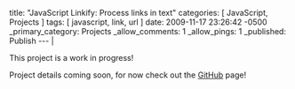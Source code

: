 title: "JavaScript Linkify: Process links in text"
categories: [ JavaScript, Projects ]
tags: [ javascript, link, url ]
date: 2009-11-17 23:26:42 -0500
_primary_category: Projects
_allow_comments: 1
_allow_pings: 1
_published: Publish
--- |

This project is a work in progress!

Project details coming soon, for now check out the [GitHub](http://github.com/cowboy/javascript-linkify) page!
